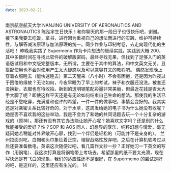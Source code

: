 ```yaml
---
date: 2023-02-21
---
```


南京航空航天大学
NANJING UNIVERSITY OF AERONAUTICS AND ASTRONAUTICS
陈泓宇生日快乐！和你聊天的那一段日子也很快乐吧，谢谢。
接下来我要去吃饭，拿书，进行因为重视自己的想法而进行的实践，维护可持续性，与解答减法原理与加法原理的统一。同步作业与印制考卷，去走向现代化的生活吧！
昨晚我实践了 Supermeno 作为卡片想法的继续实践，实践到大概 200，其中多数时间在寻找此软件的破解版密码，最终寻找无果，但找到了足够入门的英语版试用和中文版完整版本，无所谓，主要在于其中的算法，和中文英文无关，且搭配使用也不会对使用产生太大疑惑以及可以兼容其文的教程吧。
偶然发现晚上穿着衣服睡去（能快速睡去）第二天醒来（八小时）不会有困倦，还是因为昨夜过于困倦的缘故？无论如何，今夜早睡为了早上的考试，袜子和衣服还没洗。被套还没换新，衣服也有待收拾。新到的透明钢笔配彩墨非常美丽，但最近花钱是否太大手大脚了呢？即使这样平天还是有无论如何结束自己生命的想法。那使我的生活已经是不愁吃穿，充满爱和也许的希望，一件一件的做事吧，事情会变好的。我其实还是对亲密关系比较好奇的，对于水草，这周发给她的电子书为什么她没有收呢？她是否不喜欢我的这些举动，我是不会为了和她的共同话题去玩一个十分复杂的游戏的（原神）。那还有没有其它办法能让她开心呢？她喜欢文字吗？还是别的什么我能接受的爱好？性？SOP 和 AOS 同人，幻想界的享乐，纯粹幻想与情爱，毫无疑问她若稍能对外界敞开心扉，找到一个伴侣是轻松的（可能并不是亲身的）。
兰州拉面对吃，白帽和头巾象征着正宗，理智战略性放弃吧，之后在计算机软考过以后还要准备数电，英语这次随便过吧，看几篇作文抄一抄？正好她习一下英文的写作（用钢笔）、我这次打算是将钢笔带上考场去，希望那里的纸不要太光滑，现在写快还是有飞白的现象，我们的适应性还不是很好，在 Supermemo 的尝试是好的吧，是这样的，这里还应有生光的。
14
